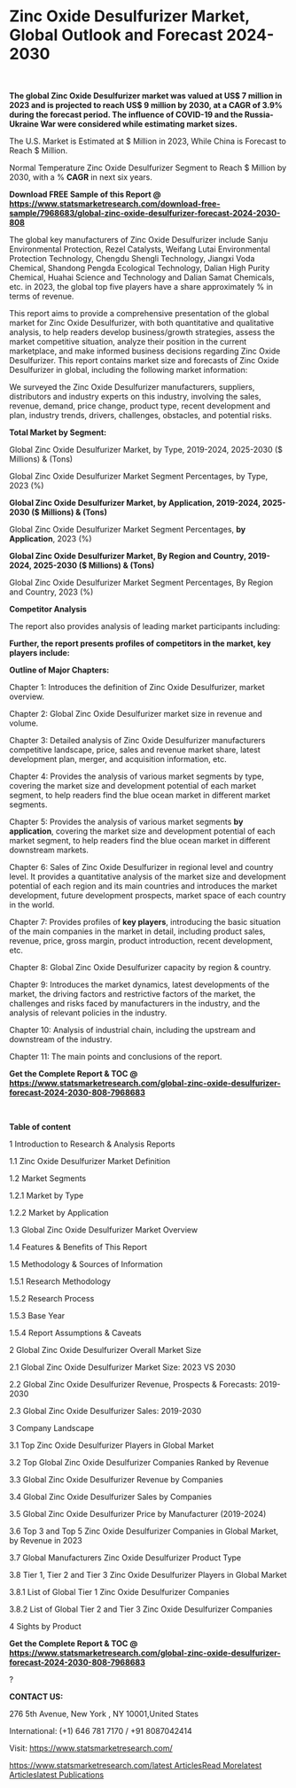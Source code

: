 <h1>Zinc Oxide Desulfurizer Market, Global Outlook and Forecast 2024-2030</h1><br/><p><strong>The global Zinc Oxide Desulfurizer market was valued at US$ 7 million in 2023 and is projected to reach US$ 9 million by 2030, at a <strong>CAGR</strong> of 3.9% during the forecast period. The influence of COVID-19 and the Russia-Ukraine War were considered while estimating market sizes.</strong></p>
 
 
 
 <p>The U.S. Market is Estimated at $ Million in 2023, While China is Forecast to Reach $ Million.</p>
 
 
 
 <p>Normal Temperature Zinc Oxide Desulfurizer Segment to Reach $ Million by 2030, with a % <strong>CAGR</strong> in next six years.</p>
 
 
 
 <p><strong>Download FREE Sample of this Report @ <a href="https://www.statsmarketresearch.com/download-free-sample/7968683/global-zinc-oxide-desulfurizer-forecast-2024-2030-808">https://www.statsmarketresearch.com/download-free-sample/7968683/global-zinc-oxide-desulfurizer-forecast-2024-2030-808</a></strong></p>
 
 
 
 <p>The global key manufacturers of Zinc Oxide Desulfurizer include Sanju Environmental Protection, Rezel Catalysts, Weifang Lutai Environmental Protection Technology, Chengdu Shengli Technology, Jiangxi Voda Chemical, Shandong Pengda Ecological Technology, Dalian High Purity Chemical, Huahai Science and Technology and Dalian Samat Chemicals, etc. in 2023, the global top five players have a share approximately % in terms of revenue.</p>
 
 
 
 <p>This report aims to provide a comprehensive presentation of the global market for Zinc Oxide Desulfurizer, with both quantitative and qualitative analysis, to help readers develop business/growth strategies, assess the market competitive situation, analyze their position in the current marketplace, and make informed business decisions regarding Zinc Oxide Desulfurizer. This report contains market size and forecasts of Zinc Oxide Desulfurizer in global, including the following market information:</p>
 
 
 
 <p>We surveyed the Zinc Oxide Desulfurizer manufacturers, suppliers, distributors and industry experts on this industry, involving the sales, revenue, demand, price change, product type, recent development and plan, industry trends, drivers, challenges, obstacles, and potential risks.</p>
 
 
 
 <p><strong>Total Market by Segment:</strong></p>
 
 
 
 <p>Global Zinc Oxide Desulfurizer Market, by Type, 2019-2024, 2025-2030 ($ Millions) & (Tons)</p>
 
 
 
 <p>Global Zinc Oxide Desulfurizer Market Segment Percentages, by Type, 2023 (%)</p>
 
 
 
 <p><strong>Global Zinc Oxide Desulfurizer Market, <strong>by Application</strong>, 2019-2024, 2025-2030 ($ Millions) & (Tons)</strong></p>
 
 
 
 <p>Global Zinc Oxide Desulfurizer Market Segment Percentages, <strong>by Application</strong>, 2023 (%)</p>
 
 
 
 <p><strong>Global Zinc Oxide Desulfurizer Market, By Region and Country, 2019-2024, 2025-2030 ($ Millions) & (Tons)</strong></p>
 
 
 
 <p>Global Zinc Oxide Desulfurizer Market Segment Percentages, By Region and Country, 2023 (%)</p>
 
 
 
 <p><strong>Competitor Analysis</strong></p>
 
 
 
 <p>The report also provides analysis of leading market participants including:</p>
 
 
 
 <p><strong>Further, the report presents profiles of competitors in the market, <strong>key players</strong> include:</strong></p>
 
 
 
 <p><strong>Outline of Major Chapters:</strong></p>
 
 
 
 <p>Chapter 1: Introduces the definition of Zinc Oxide Desulfurizer, market overview.</p>
 
 
 
 <p>Chapter 2: Global Zinc Oxide Desulfurizer market size in revenue and volume.</p>
 
 
 
 <p>Chapter 3: Detailed analysis of Zinc Oxide Desulfurizer manufacturers competitive landscape, price, sales and revenue market share, latest development plan, merger, and acquisition information, etc.</p>
 
 
 
 <p>Chapter 4: Provides the analysis of various market segments by type, covering the market size and development potential of each market segment, to help readers find the blue ocean market in different market segments.</p>
 
 
 
 <p>Chapter 5: Provides the analysis of various market segments <strong>by application</strong>, covering the market size and development potential of each market segment, to help readers find the blue ocean market in different downstream markets.</p>
 
 
 
 <p>Chapter 6: Sales of Zinc Oxide Desulfurizer in regional level and country level. It provides a quantitative analysis of the market size and development potential of each region and its main countries and introduces the market development, future development prospects, market space of each country in the world.</p>
 
 
 
 <p>Chapter 7: Provides profiles of <strong>key players</strong>, introducing the basic situation of the main companies in the market in detail, including product sales, revenue, price, gross margin, product introduction, recent development, etc.</p>
 
 
 
 <p>Chapter 8: Global Zinc Oxide Desulfurizer capacity by region & country.</p>
 
 
 
 <p>Chapter 9: Introduces the market dynamics, latest developments of the market, the driving factors and restrictive factors of the market, the challenges and risks faced by manufacturers in the industry, and the analysis of relevant policies in the industry.</p>
 
 
 
 <p>Chapter 10: Analysis of industrial chain, including the upstream and downstream of the industry.</p>
 
 
 
 <p>Chapter 11: The main points and conclusions of the report.</p>
 
 
 
 <div><b>Get the Complete Report & TOC @ <a href="https://www.statsmarketresearch.com/global-zinc-oxide-desulfurizer-forecast-2024-2030-808-7968683">https://www.statsmarketresearch.com/global-zinc-oxide-desulfurizer-forecast-2024-2030-808-7968683</a></b></div>
 
 
 
 <p><br />
 
 <b>Table of content</b></p>
 
 
 
 <p>1 Introduction to Research & Analysis Reports<br />
 
 1.1 Zinc Oxide Desulfurizer Market Definition<br />
 
 1.2 Market Segments<br />
 
 1.2.1 Market by Type<br />
 
 1.2.2 Market by Application<br />
 
 1.3 Global Zinc Oxide Desulfurizer Market Overview<br />
 
 1.4 Features & Benefits of This Report<br />
 
 1.5 Methodology & Sources of Information<br />
 
 1.5.1 Research Methodology<br />
 
 1.5.2 Research Process<br />
 
 1.5.3 Base Year<br />
 
 1.5.4 Report Assumptions & Caveats<br />
 
 2 Global Zinc Oxide Desulfurizer Overall Market Size<br />
 
 2.1 Global Zinc Oxide Desulfurizer Market Size: 2023 VS 2030<br />
 
 2.2 Global Zinc Oxide Desulfurizer Revenue, Prospects & Forecasts: 2019-2030<br />
 
 2.3 Global Zinc Oxide Desulfurizer Sales: 2019-2030<br />
 
 3 Company Landscape<br />
 
 3.1 Top Zinc Oxide Desulfurizer Players in Global Market<br />
 
 3.2 Top Global Zinc Oxide Desulfurizer Companies Ranked by Revenue<br />
 
 3.3 Global Zinc Oxide Desulfurizer Revenue by Companies<br />
 
 3.4 Global Zinc Oxide Desulfurizer Sales by Companies<br />
 
 3.5 Global Zinc Oxide Desulfurizer Price by Manufacturer (2019-2024)<br />
 
 3.6 Top 3 and Top 5 Zinc Oxide Desulfurizer Companies in Global Market, by Revenue in 2023<br />
 
 3.7 Global Manufacturers Zinc Oxide Desulfurizer Product Type<br />
 
 3.8 Tier 1, Tier 2 and Tier 3 Zinc Oxide Desulfurizer Players in Global Market<br />
 
 3.8.1 List of Global Tier 1 Zinc Oxide Desulfurizer Companies<br />
 
 3.8.2 List of Global Tier 2 and Tier 3 Zinc Oxide Desulfurizer Companies<br />
 
 4 Sights by Product</p>
 
 
 
 <div><b>Get the Complete Report & TOC @ <a href="https://www.statsmarketresearch.com/global-zinc-oxide-desulfurizer-forecast-2024-2030-808-7968683">https://www.statsmarketresearch.com/global-zinc-oxide-desulfurizer-forecast-2024-2030-808-7968683</a></b></div>
 
 
 
 <p>? </p>
 
 
 
 <p><b>CONTACT US:</b><br />
 
 276 5th Avenue, New York , NY 10001,United States<br />
 
 International: (+1) 646 781 7170 / +91 8087042414<br />
 
 Visit: <a href="https://www.statsmarketresearch.com/">https://www.statsmarketresearch.com/</a><br />
 
 <a href="https://gyeongbokgung.com">https://www.statsmarketresearch.com/</a><a href="https://hallyeomaritime.com">latest Articles</a><a href="https://jingwansa.com">Read More</a><a href="https://nguoiviet.jp/">latest Articles</a><a href="https://www.intelmarketresearch.com/">latest Publications</a></p>